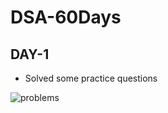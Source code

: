 # DSA-60Days
## DAY-1

* Solved some practice questions

![problems](https://user-images.githubusercontent.com/83106116/133069307-369471fa-5d3a-4987-81fb-f89191d576b6.png)
